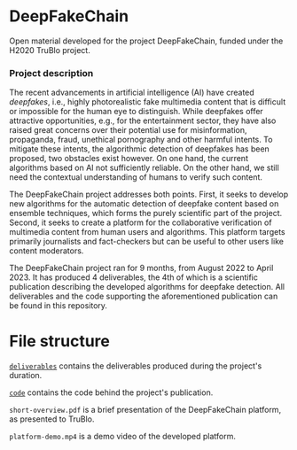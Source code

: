 # DeepFakeChain
Open material developed for the project DeepFakeChain, funded under the H2020 TruBlo project.

### Project description
The recent advancements in artificial intelligence (AI) have created *deepfakes*, i.e., highly photorealistic fake multimedia content that is difficult or impossible for the human eye to distinguish. While deepfakes offer attractive opportunities, e.g., for the entertainment sector, they have also raised great concerns over their potential use for misinformation, propaganda, fraud, unethical pornography and other harmful intents. To mitigate these intents, the algorithmic detection of deepfakes has been proposed, two obstacles exist however. On one hand, the current algorithms based on AI not sufficiently reliable. On the other hand, we still need the contextual understanding of humans to verify such content.

The DeepFakeChain project addresses both points. First, it seeks to develop new algorithms for the automatic detection of deepfake content based on ensemble techniques, which forms the purely scientific part of the project. Second, it seeks to create a platform for the collaborative verification of multimedia content from human users and algorithms. This platform targets primarily journalists and fact-checkers but can be useful to other users like content moderators.

The DeepFakeChain project ran for 9 months, from August 2022 to April 2023. It has produced 4 deliverables, the 4th of which is a scientific publication describing the developed algorithms for deepfake detection. All deliverables and the code supporting the aforementioned publication can be found in this repository.


# File structure

[`deliverables`](https://github.com/mever-team/DeepFakeChain/tree/main/deliverables) contains the deliverables produced during the project's duration.

[`code`](https://github.com/mever-team/DeepFakeChain/tree/main/code) contains the code behind the project's publication.

`short-overview.pdf` is a brief presentation of the DeepFakeChain platform, as presented to TruBlo.

`platform-demo.mp4` is a demo video of the developed platform.
